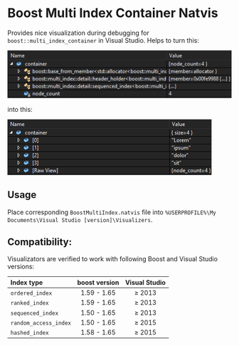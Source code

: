 # Boost Multi Index Container Natvis
Provides nice visualization during debugging for `boost::multi_index_container` in Visual Studio. Helps to turn this:

<img src="./images/raw_view.png"/>

into this:

<img src="./images/natvis.png"/>

## Usage
Place corresponding `BoostMultiIndex.natvis` file into `%USERPROFILE%\My Documents\Visual Studio [version]\Visualizers`.

## Compatibility:
Visualizators are verified to work with following Boost and Visual Studio versions:

| Index type            | **boost** version | Visual Studio |
|:----------------------|:-----------------:|:-------------:|
| `ordered_index`       | 1.59 - 1.65       | &ge; 2013     |
| `ranked_index`        | 1.59 - 1.65       | &ge; 2013     |
| `sequenced_index`     | 1.50 - 1.65       | &ge; 2013     |
| `random_access_index` | 1.50 - 1.65       | &ge; 2015     |
| `hashed_index`        | 1.58 - 1.65       | &ge; 2015     |
